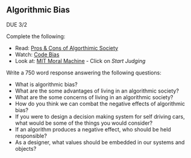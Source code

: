 ## Algorithmic Bias

DUE 3/2

Complete the following:
- Read: [Pros & Cons of Algorthimic Society](https://www.pewresearch.org/internet/2017/02/08/code-dependent-pros-and-cons-of-the-algorithm-age/)
- Watch: [Code Bias](https://www.pewresearch.org/internet/2017/02/08/code-dependent-pros-and-cons-of-the-algorithm-age/)
- Look at: [MIT Moral Machine](https://www.moralmachine.net/) - Click on _Start Judging_


Write a 750 word response answering the following questions:
 - What is algorithmic bias?
 - What are the some advantages of living in an algorithmic society?
 - What are the some concerns of living in an algorithmic society?
 - How do you think we can combat the negative effects of algorithmic bias?
 - If you were to design a decision making system for self driving cars, what would be some of the things you would consider?
 - If an algorithm produces a negative effect, who should be held responsible?
 - As a designer, what values should be embedded in our systems and objects?
